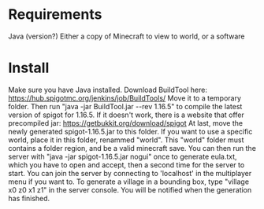 # Requirements
Java (version?)
Either a copy of Minecraft to view to world, or a software

# Install
Make sure you have Java installed.
Download BuildTool here: https://hub.spigotmc.org/jenkins/job/BuildTools/ Move it to a temporary folder.
Then run "java -jar BuildTool.jar --rev 1.16.5" to compile the latest version of spigot for 1.16.5. If it doesn't work, there is a website that offer precompiled jar: https://getbukkit.org/download/spigot
At last, move the newly generated spigot-1.16.5.jar to this folder.
If you want to use a specific world, place it in this folder, renammed "world". This "world" folder must contains a folder region, and be a valid minecraft save.
You can then run the server with "java -jar spigot-1.16.5.jar nogui" once to generate eula.txt, which you have to open and accept, then a second time for the server to start.
You can join the server by connecting to 'localhost' in the multiplayer menu if you want to.
To generate a village in a bounding box, type "village x0 z0 x1 z1" in the server console. You will be notified when the generation has finished.
